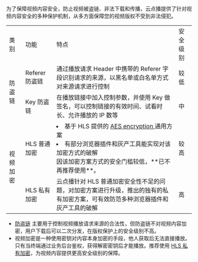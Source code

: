 为了保障视频内容安全，防止视频被盗链、非法下载和传播，云点播提供了针对视频内容安全的多种保护机制，从多方面保障您的视频版权不受到非法侵犯。

<table class="table auto-table">
  <tr>
	  <td>类别</td>
	  <td>功能</td>
		<td>特点</td>
		<td>安全级别</td>
	</tr>
	<tr>
	  <td rowspan="2">防盗链</td>
	  <td>Referer 防盗链</td>
		<td>通过播放请求 Header 中携带的 Referer 字段识别请求的来源，以黑名单或白名单方式对来源请求进行控制</td>
		<td>较低</td>
	</tr>
	<tr>
	  <td>Key 防盗链</td>
		<td>在播放链接中加入控制参数，并使用 Key 做签名，可以控制链接的有效时间、试看时长、允许播放的 IP 数等</td>
		<td>中</td>
	</tr>
	<tr>
	  <td rowspan="2">视频加密</td>
	  <td>HLS 普通加密</td>
		<td><li>基于 HLS 提供的 <a href=https://tools.ietf.org/html/draft-pantos-http-live-streaming-23?spm=a2c4g.11186623.2.31.409c6a6aYf9Rn8>AES encryption </a>通用方案</li><li>有部分浏览器插件和灰产工具能实现对该加密方式的破解</li><dx-alert infotype="explain" title="">
因该加密方案方式的安全门槛较低，**已不再推荐使用**。
</dx-alert></td>
		<td>较高</td>
	</tr>
	<tr>
	  <td>HLS 私有加密</td>
		<td>云点播针对 HLS 普通加密安全性不足的问题，对加密方案进行升级，推出的独有的私有加密方案，可有效防范多种浏览器插件和灰产工具的破解</td>
		<td>高</td>
	</tr>
</table>


* [防盗链](https://cloud.tencent.com/document/product/266/11243)  主要用于控制视频播放请求来源的合法性，但防盗链不对视频内容加密，用户下载后可以二次分发，在版权保护上的安全级别不高。
* 视频加密是一种使用密钥对内容本身加密的手段，他人获取后无法直接播放。只有当终端通过业务后台鉴权，获得解密密钥后才能播放。推荐使用 [HLS 私有加密]()，为视频内容提供更高安全级别的保障。
